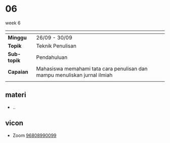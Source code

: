 # 06
week 6

<span> | <span>
:- | :-
**Minggu** | 26/09 - 30/09
**Topik** | Teknik Penulisan
**Sub-topik** | Pendahuluan
**Capaian** | Mahasiswa memahami tata cara penulisan dan mampu menuliskan jurnal ilmiah
||


## materi
+ ..


## vicon
+ Zoom [96808990099](https://itb-ac-id.zoom.us/j/96808990099?pwd=aUdLdys0dG5EbGxKRmJtanlJM2pRdz09)
